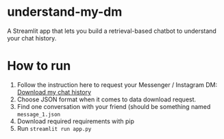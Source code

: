 # understand-my-dm

A Streamlit app that lets you build a retrieval-based chatbot to understand your chat history. 

# How to run

1. Follow the instruction here to request your Messenger / Instagram DM: [Download my chat history](https://www.facebook.com/help/1701730696756992)
2. Choose JSON format when it comes to data download request.
3. Find one conversation with your friend (should be something named `message_1.json`
4. Download required requirements with pip
5. Run `streamlit run app.py`
